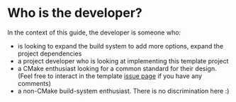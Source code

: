 # Who is the developer?

In the context of this guide, the developer is someone who:
- is looking to expand the build system to add more options, expand the project
  dependencies
- a project developer who is looking at implementing this template project
- a CMake enthusiast looking for a common standard for their design. (Feel free
  to interact in the template [issue page] if you have any comments)
- a non-CMake build-system enthusiast. There is no discrimination here :)

[issue page]: https://github.com/LecrisUT/CMake-Template/issues
